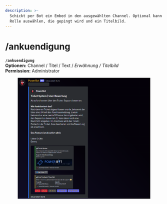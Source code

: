 ```yaml
---
description: >-
  Schickt per Bot ein Embed in den ausgewählten Channel. Optional kann man eine
  Rolle auswählen, die gepingt wird und ein Titelbild.
---
```


# /ankuendigung

**`/ankuendigung`**\
**Optionen:** Channel / Titel / Text / _Erwähnung / Titelbild_\
**Permission:** Administrator

<figure><img src="../../.gitbook/assets/image (1).png" alt=""><figcaption></figcaption></figure>
